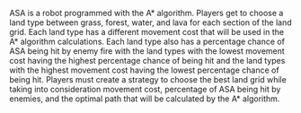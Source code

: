 ASA is a robot programmed with the A* algorithm. Players get to choose a land type between grass, forest, water, and lava for each section of the land grid. Each land type has a different movement cost that will be used in the A* algorithm calculations. Each land type also has a percentage chance of ASA being hit by enemy fire with the land types with the lowest movement cost having the highest percentage chance of being hit and the land types with the highest movement cost having the lowest percentage chance of being hit. Players must create a strategy to choose the best land grid while taking into consideration movement cost, percentage of ASA being hit by enemies, and the optimal path that will be calculated by the A* algorithm.
